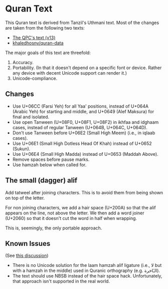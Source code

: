 # Quran Text

This Quran text is derived from Tanzil's Uthmani text. Most of the changes are taken from the following two texts:
- [The QPC's text (v13)](https://fonts.qurancomplex.gov.sa/wp02/wp-content/uploads/2019/11/Hafs-ver13.zip)
- [khaledhosny/quran-data](https://github.com/khaledhosny/quran-data)

The major goals of this text are threefold:
1. Accuracy.
2. Portability. (In that it doesn't depend on a specific font or device. Rather any device with decent Unicode support can render it.)
3. Unicode-compliance.

## Changes

- Use U+06CC (Farsi Yeh) for all Yaa' positions, instead of U+064A (Arabic Yeh) for starting and middle, and U+0649 (Alef Maksura) for final and isolated.
- Use open Tanween (U+08F0, U+08F1, U+08F2) in ikhfaa and idghaam cases, instead of regular Tanween (U+064B, U+064C, U+064D).
- Don't use Tanween before U+06E2 (Small High Meem) (i.e., in iqlaab cases).
- Use U+06E1 (Small High Dotless Head Of Khah) instead of U+0652 (Sukun).
- Use U+06E4 (Small High Madda) instead of U+0653 (Maddah Above).
- Remove spaces before pause marks.
- Use hamzah below when called for.

## The small (dagger) alif

Add tatweel after joining characters. This is to avoid them from being shown on top of the letter.

For non joining characters, we add a hair space (U+200A) so that the alif appears on the line, not above the letter.
We then add a word joiner (U+2060) so that it doesn't cut the word in half when wrapping.

This is, seemingly, the only portable approach.

## Known Issues

(See [this discussion](https://twitter.com/mustafaj0x/status/1166355034545766401))

- There is no Unicode solution for the laam hamzah alif ligature (i.e., لا but with a hamzah in the middle) used in Quranic orthography (e.g. الـٔاخرة).
- The text should use NBSB instead of the hair space hack. Unfortunately, that approach isn't supported in the real world.
